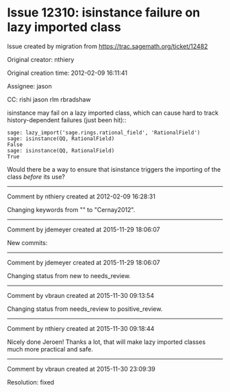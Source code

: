 # Issue 12310: isinstance failure on lazy imported class

Issue created by migration from https://trac.sagemath.org/ticket/12482

Original creator: nthiery

Original creation time: 2012-02-09 16:11:41

Assignee: jason

CC:  rishi jason rlm rbradshaw

isinstance may fail on a lazy imported class, which can cause hard to track history-dependent failures (just been hit)::


```
sage: lazy_import('sage.rings.rational_field', 'RationalField')
sage: isinstance(QQ, RationalField)
False
sage: isinstance(QQ, RationalField)
True
```


Would there be a way to ensure that isinstance triggers the importing of the class *before* its use?


---

Comment by nthiery created at 2012-02-09 16:28:31

Changing keywords from "" to "Cernay2012".


---

Comment by jdemeyer created at 2015-11-29 18:06:07

New commits:


---

Comment by jdemeyer created at 2015-11-29 18:06:07

Changing status from new to needs_review.


---

Comment by vbraun created at 2015-11-30 09:13:54

Changing status from needs_review to positive_review.


---

Comment by nthiery created at 2015-11-30 09:18:44

Nicely done Jeroen! Thanks a lot, that will make lazy imported classes much more practical and safe.


---

Comment by vbraun created at 2015-11-30 23:09:39

Resolution: fixed
